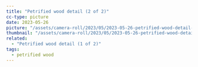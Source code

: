 ```yaml
---
title: "Petrified wood detail (2 of 2)"
cc-type: picture
date: 2023-05-26
picture: "/assets/camera-roll/2023/05/2023-05-26-petrified-wood-detail-2/20230526_061116731_iOS.jpg"
thumbnail: "/assets/camera-roll/2023/05/2023-05-26-petrified-wood-detail-2/20230526_061116731_iOS-thumbnail.jpg"
related:
  - "Petrified wood detail (1 of 2)"
tags:
  - petrified wood
---
```

